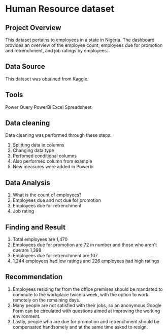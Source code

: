 # Human Resource dataset 
## Project Overview
This dataset pertains to employees in a state in Nigeria. The dashboard provides an overview of the employee count, employees due for promotion and retrenchment, and job ratings by employees.

## Data Source
This dataset was obtained from Kaggle.

## Tools
Power Query
PowerBi
Excel Spreadsheet

## Data cleaning 
Data cleaning was performed through these steps:
1. Splitting data in columns
2. Changing data type
3. Perfomed conditional columns
4. Also performed column from example
5. New measures were added in Powerbi

## Data Analysis
1. What is the count of employees?
2. Employees due and not due for promotion
3. Employees due for retrenchment
4. Job rating 

## Finding and Result
1. Total employees are 1,470
2. Employees due for promotion are 72 in number and those who aren't due are 1,398
3. Employees due for retrenchment are 107
4. 1,244 employees had low ratings and 226 employees had high ratings 

## Recommendation
1. Employees residing far from the office premises should be mandated to commute to the workplace twice a week, with the option to work remotely on the remaining days.
2. Many people are not satisfied with their jobs, so an anonymous Google Form can be circulated with questions aimed at improving the working environment.
3. Lastly, people who are due for promotion and retrenchment should be compensated handsomely and at the same time asked to resign. 
